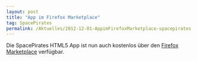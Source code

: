 ```yaml
---
layout: post
title: "App im Firefox Marketplace"
tag: SpacePirates
permalink: /Aktuelles/2012-12-01-AppimFirefoxMarketplace-spacepirates
---
```


Die SpacePirates HTML5 App ist nun auch kostenlos über den [Firefox Marketplace](https://marketplace.firefox.com/) verfügbar.


